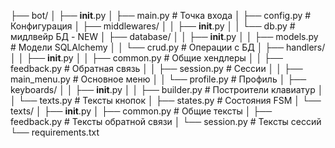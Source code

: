 ├── bot/
│   ├── __init__.py
│   ├── main.py          # Точка входа
│   ├── config.py        # Конфигурация
│   ├── middlewares/
│   │   ├── __init__.py
│   │   └── db.py      # мидлвейр БД - NEW
│   ├── database/
│   │   ├── __init__.py
│   │   ├── models.py    # Модели SQLAlchemy
│   │   └── crud.py      # Операции с БД
│   ├── handlers/
│   │   ├── __init__.py
│   │   ├── common.py    # Общие хендлеры
│   │   ├── feedback.py  # Обратная связь
│   │   ├── session.py   # Сессии
│   │   ├── main_menu.py # Основное меню
│   │   └── profile.py   # Профиль
│   ├── keyboards/
│   │   ├── __init__.py
│   │   ├── builder.py   # Построители клавиатур
│   │   └── texts.py     # Тексты кнопок
│   ├── states.py        # Состояния FSM
│   └── texts/
│       ├── __init__.py
│       ├── common.py    # Общие тексты
│       ├── feedback.py  # Тексты обратной связи
│       └── session.py   # Тексты сессий
└── requirements.txt